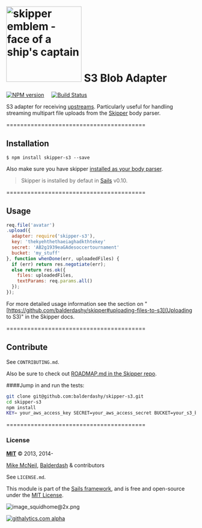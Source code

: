 # [<img title="skipper-s3 - S3 adapter for Skipper" src="http://i.imgur.com/P6gptnI.png" width="200px" alt="skipper emblem - face of a ship's captain"/>](https://github.com/balderdashy/skipper-s3) S3 Blob Adapter

[![NPM version](https://badge.fury.io/js/skipper-s3.png)](http://badge.fury.io/js/skipper-s3) &nbsp; &nbsp;
[![Build Status](https://travis-ci.org/balderdashy/skipper-s3.svg?branch=master)](https://travis-ci.org/balderdashy/skipper-s3)

S3 adapter for receiving [upstreams](https://github.com/balderdashy/skipper#what-are-upstreams). Particularly useful for handling streaming multipart file uploads from the [Skipper](https://github.com/balderdashy/skipper) body parser.


========================================

## Installation

```
$ npm install skipper-s3 --save
```

Also make sure you have skipper [installed as your body parser](http://beta.sailsjs.org/#/documentation/concepts/Middleware?q=adding-or-overriding-http-middleware).

> Skipper is installed by defaut in [Sails](https://github.com/balderdashy/sails) v0.10.

========================================

## Usage

```javascript
req.file('avatar')
.upload({
  adapter: require('skipper-s3'),
  key: 'thekyehthethaeiaghadkthtekey'
  secret: 'AB2g1939eaGAdesoccertournament'
  bucket: 'my_stuff'
}, function whenDone(err, uploadedFiles) {
  if (err) return res.negotiate(err);
  else return res.ok({
    files: uploadedFiles,
    textParams: req.params.all()
  });
});
```

For more detailed usage information see the section on "[https://github.com/balderdashy/skipper#uploading-files-to-s3](Uploading to S3)" in the Skipper docs.


========================================

## Contribute

See `CONTRIBUTING.md`.

Also be sure to check out [ROADMAP.md in the Skipper repo](https://github.com/balderdashy/skipper/blob/master/ROADMAP.md).

####Jump in and run the tests:

```sh
git clone git@github.com:balderdashy/skipper-s3.git
cd skipper-s3
npm install
KEY= your_aws_access_key SECRET=your_aws_access_secret BUCKET=your_s3_bucket npm test
```

========================================

### License

**[MIT](./LICENSE)**
&copy; 2013, 2014-

[Mike McNeil](http://michaelmcneil.com), [Balderdash](http://balderdash.co) & contributors

See `LICENSE.md`.

This module is part of the [Sails framework](http://sailsjs.org), and is free and open-source under the [MIT License](http://sails.mit-license.org/).


![image_squidhome@2x.png](http://i.imgur.com/RIvu9.png)


[![githalytics.com alpha](https://cruel-carlota.pagodabox.com/a22d3919de208c90c898986619efaa85 "githalytics.com")](http://githalytics.com/balderdashy/skipper-s3)
